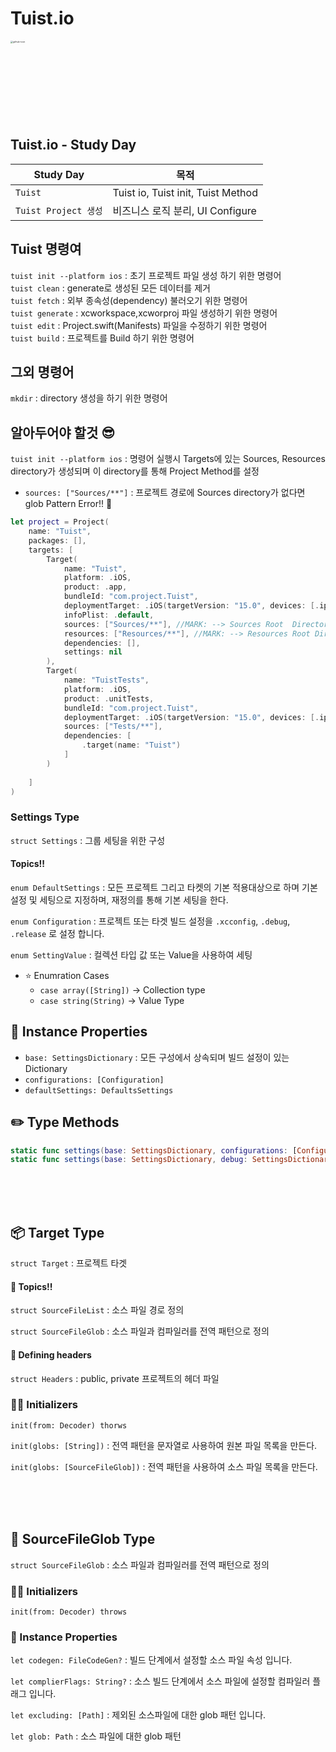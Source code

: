 # Tuist.io

<img width="500" height="500" src="https://user-images.githubusercontent.com/23008224/211808819-f9776dbf-bb29-4cdb-b180-3983765aab03.png" alt="github-icon" style="zoom:25%;"/>


## Tuist.io - Study Day

| Study Day  | 목적                                                       |
| --------------- | ---------------------------------------------------------- |
| `Tuist`     | Tuist io, Tuist init, Tuist Method                                    |
| `Tuist Project 생성` | 비즈니스 로직 분리, UI Configure                           |



## Tuist 명령여
`tuist init --platform ios` : 초기 프로젝트 파일 생성 하기 위한 명령어 <br>
`tuist clean` : generate로 생성된 모든 데이터를 제거 <br>
`tuist fetch` : 외부 종속성(dependency) 불러오기 위한 명령어 <br>
`tuist generate` : xcworkspace,xcworproj 파일 생성하기 위한 명령어 <br>
`tuist edit` : Project.swift(Manifests) 파일을 수정하기 위한 명령어 <br>
`tuist build` : 프로젝트를 Build 하기 위한 명령어 <br>

## 그외 명령어
`mkdir` : directory 생성을 하기 위한 명령어

## 알아두어야 할것 😎
`tuist init --platform ios` : 명령어 실행시 Targets에 있는 Sources, Resources directory가 생성되며 이 directory를 통해 Project Method를 설정
- `sources: ["Sources/**"]` : 프로젝트 경로에 Sources directory가 없다면 glob Pattern Error!! 👾




```swift
let project = Project(
    name: "Tuist",
    packages: [],
    targets: [
        Target(
            name: "Tuist",
            platform: .iOS,
            product: .app,
            bundleId: "com.project.Tuist",
            deploymentTarget: .iOS(targetVersion: "15.0", devices: [.iphone,.ipad]),
            infoPlist: .default,
            sources: ["Sources/**"], //MARK: --> Sources Root  Directory Settings 
            resources: ["Resources/**"], //MARK: --> Resources Root Directory Settings
            dependencies: [],
            settings: nil
        ),
        Target(
            name: "TuistTests",
            platform: .iOS,
            product: .unitTests,
            bundleId: "com.project.Tuist",
            deploymentTarget: .iOS(targetVersion: "15.0", devices: [.iphone, .ipad]),
            sources: ["Tests/**"],
            dependencies: [
                .target(name: "Tuist")
            ]
        )
    
    ]
)
```



### Settings Type

`struct Settings` : 그룹 세팅을 위한 구성

#### Topics!!

`enum DefaultSettings` : 모든 프로젝트 그리고 타켓의 기본 적용대상으로 하며 기본 설정 및 세팅으로 지정하며, 재정의를 통해 기본 세팅을 한다.

`enum Configuration` : 프로젝트 또는 타겟 빌드 설정을 `.xcconfig`, `.debug`, `.release` 로 설정 합니다.

`enum SettingValue` :  컬렉션 타입 값 또는 Value을 사용하여 세팅

- ⭐️ Enumration Cases
  - `case array([String])` -> Collection type
  - `case string(String)` -> Value Type

        
## 🎨 Instance Properties 

- `base: SettingsDictionary` : 모든 구성에서 상속되며 빌드 설정이 있는 Dictionary
- `configurations: [Configuration]`
- `defaultSettings: DefaultsSettings`


## ✏️ Type Methods



```swift
static func settings(base: SettingsDictionary, configurations: [Configuration], defaultSettings: DefaultsSettings) -> Settings
static func settings(base: SettingsDictionary, debug: SettingsDictionary, release: SettingsDictionary, defaultSettings: DefaultsSettings) -> Settings
```




<br>
<br>
<br>

## 📦 Target Type

`struct Target` : 프로젝트 타겟


#### 🤩 Topics!!

`struct SourceFileList` : 소스 파일 경로 정의

`struct SourceFileGlob` : 소스 파일과 컴파일러를 전역 패턴으로 정의



#### 🫡 Defining headers

`struct Headers` : public, private 프로젝트의 헤더 파일



### 🧑‍💻 Initializers

`init(from: Decoder) thorws`

`init(globs: [String])` : 전역 패턴을 문자열로 사용하여 원본 파일 목록을 만든다.

`init(globs: [SourceFileGlob])` : 전역 패턴을 사용하여 소스 파일 목록을 만든다.


<br>
<br>
<br>

## 📃 SourceFileGlob Type

`struct SourceFileGlob` : 소스 파일과 컴파일러를 전역 패턴으로 정의



### 🧑‍💻 Initializers

`init(from: Decoder) throws`





### 🧐 Instance Properties

`let codegen: FileCodeGen?` : 빌드 단계에서 설정할 소스 파일 속성 입니다.

`let complierFlags: String?` : 소스 빌드 단계에서 소스 파일에 설정할 컴파일러 플래그 입니다. 

`let excluding: [Path]` : 제외된 소스파일에 대한 glob 패턴 입니다.

`let glob: Path` : 소스 파일에 대한 glob 패턴



